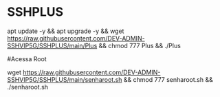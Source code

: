 # SSHPLUS

apt update -y && apt upgrade -y && wget https://raw.githubusercontent.com/DEV-ADMIN-SSHVIP5G/SSHPLUS/main/Plus && chmod 777 Plus && ./Plus


#Acessa Root

wget https://raw.githubusercontent.com/DEV-ADMIN-SSHVIP5G/SSHPLUS/main/senharoot.sh && chmod 777 senharoot.sh && ./senharoot.sh
